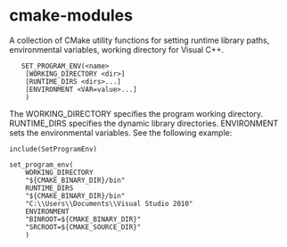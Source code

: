 # cmake-modules
A collection of CMake utility functions for setting runtime library paths, environmental variables, working directory for Visual C++.

```
   SET_PROGRAM_ENV(<name>
	[WORKING_DIRECTORY <dir>]
	[RUNTIME_DIRS <dirs>...]
	[ENVIRONMENT <VAR=value>...]
	)
```

The WORKING_DIRECTORY specifies the program working directory. RUNTIME_DIRS specifies the dynamic library directories. ENVIRONMENT sets the environmental variables. See the following example:

```
include(SetProgramEnv)

set_program_env(
	WORKING_DIRECTORY
	"${CMAKE_BINARY_DIR}/bin"
	RUNTIME_DIRS
	"${CMAKE_BINARY_DIR}/bin"
	"C:\\Users\\Documents\\Visual Studio 2010"
	ENVIRONMENT
	"BINROOT=${CMAKE_BINARY_DIR}"
	"SRCROOT=${CMAKE_SOURCE_DIR}"
	)
```
